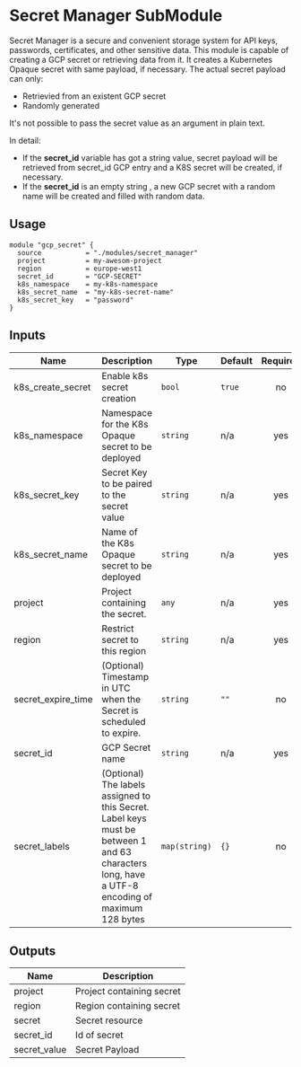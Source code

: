 # Secret Manager SubModule

Secret Manager is a secure and convenient storage system for API keys, passwords, certificates, and other sensitive data.
This module is capable of creating a GCP secret or retrieving data from it. It creates a Kubernetes Opaque secret with same payload, if necessary.
The actual secret payload can only:
   - Retrievied from an existent GCP secret
   - Randomly generated

It's not possible to pass the secret value as an argument in plain text.

In detail: 
 - If the  **secret_id** variable has got a string value, secret payload will be retrieved from secret_id GCP entry and a K8S secret will be created, if necessary.
 - If the **secret_id** is an empty string , a new GCP secret with a random name will be created and filled with random data.

## Usage

```hcl
module "gcp_secret" {
  source           = "./modules/secret_manager"
  project          = my-awesom-project
  region           = europe-west1
  secret_id        = "GCP-SECRET"
  k8s_namespace    = my-k8s-namespace
  k8s_secret_name  = "my-k8s-secret-name"
  k8s_secret_key   = "password"
}
```

 <!-- BEGINNING OF PRE-COMMIT-TERRAFORM DOCS HOOK -->
## Inputs

| Name | Description | Type | Default | Required |
|------|-------------|------|---------|:--------:|
| k8s\_create\_secret | Enable k8s secret creation | `bool` | `true` | no |
| k8s\_namespace | Namespace for the K8s Opaque secret to be deployed | `string` | n/a | yes |
| k8s\_secret\_key | Secret Key to be paired to the secret value | `string` | n/a | yes |
| k8s\_secret\_name | Name of the K8s Opaque secret to be deployed | `string` | n/a | yes |
| project | Project containing the secret. | `any` | n/a | yes |
| region | Restrict secret to this region | `string` | n/a | yes |
| secret\_expire\_time | (Optional) Timestamp in UTC when the Secret is scheduled to expire. | `string` | `""` | no |
| secret\_id | GCP Secret name | `string` | n/a | yes |
| secret\_labels | (Optional) The labels assigned to this Secret. Label keys must be between 1 and 63 characters long, have a UTF-8 encoding of maximum 128 bytes | `map(string)` | `{}` | no |

## Outputs

| Name | Description |
|------|-------------|
| project | Project containing secret |
| region | Region containing secret |
| secret | Secret resource |
| secret\_id | Id of secret |
| secret\_value | Secret Payload |

 <!-- END OF PRE-COMMIT-TERRAFORM DOCS HOOK -->
